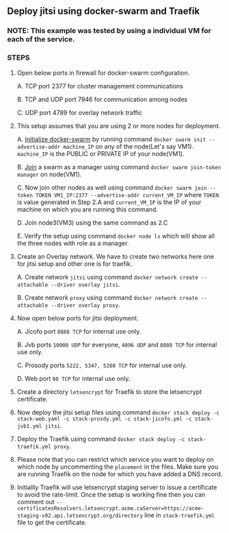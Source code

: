 ## Deploy jitsi using docker-swarm and Traefik

### NOTE: This example was tested by using a individual VM for each of the service.

### STEPS

1. Open below ports in firewall for docker-swarm configuration.

    A. TCP port 2377 for cluster management communications

    B. TCP and UDP port 7946 for communication among nodes

    C. UDP port 4789 for overlay network traffic

2. This setup assumes that you are using 2 or more nodes for deployment.
    
    A. [Initialize docker-swarm](https://docs.docker.com/engine/reference/commandline/swarm_init/) by running command `docker swarm init --advertise-addr machine_IP` on any of the node(Let's say VM1). `machine_IP` is the PUBLIC or PRIVATE IP of your node(VM1).

    B. [Join](https://docs.docker.com/engine/reference/commandline/swarm_join/) a swarm as a manager using command `docker swarm join-token manager` on node(VM1).

    C. Now join other nodes as well using command `docker swarm join --token TOKEN VM1_IP:2377 --advertise-addr current_VM_IP` where `TOKEN` is value generated in Step 2.A and `current_VM_IP` is the IP of your machine on which you are running this command.

    D. Join node3(VM3) using the same command as 2.C

    E. Verify the setup using command `docker node ls` which will show all the three nodes with role as a manager.

3. Create an Overlay network. We have to create two networks here one for jitsi setup and other one is for traefik.

    A. Create network `jitsi` using command `docker network create --attachable --driver overlay jitsi`.

    B. Create network `proxy` using command `docker network create --attachable --driver overlay proxy`.

4. Now open below ports for jitsi deployment.

    A. Jicofo port `8888 TCP` for internal use only.

    B. Jvb ports `10000 UDP` for everyone, `4096 UDP` and `8080 TCP` for internal use only.

    C. Prosody ports `5222, 5347, 5280 TCP` for internal use only.

    D. Web port `80 TCP` for internal use only.

5. Create a directory `letsencrypt` for Traefik to store the letsencrypt certificate.

6. Now deploy the jitsi setup files using command `docker stack deploy -c stack-web.yaml -c stack-prosdy.yml -c stack-jicofo.yml -c stack-jvb1.yml jitsi`.

7. Deploy the Traefik using command `docker stack deploy -c stack-traefik.yml proxy`.

8. Please note that you can restrict which service you want to deploy on which node by uncommenting the `placement` in the files. Make sure you are running Traefik on the node for which you have added a DNS record.

9. Initiallly Traefik will use letsencrypt staging server to issue a certificate to avoid the rate-limit. Once the setup is working fine then you can comment out `--certificatesResolvers.letsencrypt.acme.caServer=https://acme-staging-v02.api.letsencrypt.org/directory` line in `stack-traefik.yml` file to get the certificate.